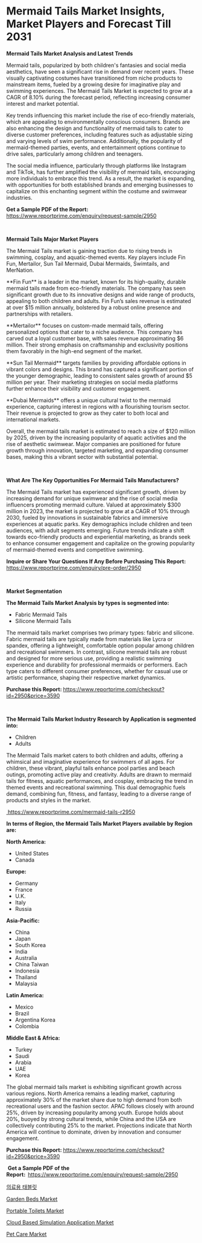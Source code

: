<p><h1>Mermaid Tails Market Insights, Market Players and Forecast Till 2031</h1></p><p><strong>Mermaid Tails Market Analysis and Latest Trends</strong></p>
<p><p>Mermaid tails, popularized by both children's fantasies and social media aesthetics, have seen a significant rise in demand over recent years. These visually captivating costumes have transitioned from niche products to mainstream items, fueled by a growing desire for imaginative play and swimming experiences. The Mermaid Tails Market is expected to grow at a CAGR of 8.10% during the forecast period, reflecting increasing consumer interest and market potential.</p><p>Key trends influencing this market include the rise of eco-friendly materials, which are appealing to environmentally conscious consumers. Brands are also enhancing the design and functionality of mermaid tails to cater to diverse customer preferences, including features such as adjustable sizing and varying levels of swim performance. Additionally, the popularity of mermaid-themed parties, events, and entertainment options continue to drive sales, particularly among children and teenagers.</p><p>The social media influence, particularly through platforms like Instagram and TikTok, has further amplified the visibility of mermaid tails, encouraging more individuals to embrace this trend. As a result, the market is expanding, with opportunities for both established brands and emerging businesses to capitalize on this enchanting segment within the costume and swimwear industries.</p></p>
<p><strong>Get a Sample PDF of the Report:&nbsp;</strong> <a href="https://www.reportprime.com/enquiry/request-sample/2950">https://www.reportprime.com/enquiry/request-sample/2950</a></p>
<p>&nbsp;</p>
<p><strong>Mermaid Tails Major Market Players</strong></p>
<p><p>The Mermaid Tails market is gaining traction due to rising trends in swimming, cosplay, and aquatic-themed events. Key players include Fin Fun, Mertailor, Sun Tail Mermaid, Dubai Mermaids, Swimtails, and MerNation.</p><p>**Fin Fun** is a leader in the market, known for its high-quality, durable mermaid tails made from eco-friendly materials. The company has seen significant growth due to its innovative designs and wide range of products, appealing to both children and adults. Fin Fun’s sales revenue is estimated at over $15 million annually, bolstered by a robust online presence and partnerships with retailers.</p><p>**Mertailor** focuses on custom-made mermaid tails, offering personalized options that cater to a niche audience. This company has carved out a loyal customer base, with sales revenue approximating $6 million. Their strong emphasis on craftsmanship and exclusivity positions them favorably in the high-end segment of the market.</p><p>**Sun Tail Mermaid** targets families by providing affordable options in vibrant colors and designs. This brand has captured a significant portion of the younger demographic, leading to consistent sales growth of around $5 million per year. Their marketing strategies on social media platforms further enhance their visibility and customer engagement.</p><p>**Dubai Mermaids** offers a unique cultural twist to the mermaid experience, capturing interest in regions with a flourishing tourism sector. Their revenue is projected to grow as they cater to both local and international markets.</p><p>Overall, the mermaid tails market is estimated to reach a size of $120 million by 2025, driven by the increasing popularity of aquatic activities and the rise of aesthetic swimwear. Major companies are positioned for future growth through innovation, targeted marketing, and expanding consumer bases, making this a vibrant sector with substantial potential.</p></p>
<p>&nbsp;</p>
<p><strong>What Are The Key Opportunities For Mermaid Tails Manufacturers?</strong></p>
<p><p>The Mermaid Tails market has experienced significant growth, driven by increasing demand for unique swimwear and the rise of social media influencers promoting mermaid culture. Valued at approximately $300 million in 2023, the market is projected to grow at a CAGR of 10% through 2030, fueled by innovations in sustainable fabrics and immersive experiences at aquatic parks. Key demographics include children and teen audiences, with adult segments emerging. Future trends indicate a shift towards eco-friendly products and experiential marketing, as brands seek to enhance consumer engagement and capitalize on the growing popularity of mermaid-themed events and competitive swimming.</p></p>
<p><strong>Inquire or Share Your Questions If Any Before Purchasing This Report:</strong> <a href="https://www.reportprime.com/enquiry/pre-order/2950">https://www.reportprime.com/enquiry/pre-order/2950</a></p>
<p>&nbsp;</p>
<p><strong>Market Segmentation</strong></p>
<p><strong>The Mermaid Tails Market Analysis by types is segmented into:</strong></p>
<p><ul><li>Fabric Mermaid Tails</li><li>Silicone Mermaid Tails</li></ul></p>
<p><p>The mermaid tails market comprises two primary types: fabric and silicone. Fabric mermaid tails are typically made from materials like Lycra or spandex, offering a lightweight, comfortable option popular among children and recreational swimmers. In contrast, silicone mermaid tails are robust and designed for more serious use, providing a realistic swimming experience and durability for professional mermaids or performers. Each type caters to different consumer preferences, whether for casual use or artistic performance, shaping their respective market dynamics.</p></p>
<p><strong>Purchase this Report:&nbsp;</strong><a href="https://www.reportprime.com/checkout?id=2950&price=3590">https://www.reportprime.com/checkout?id=2950&price=3590</a></p>
<p>&nbsp;</p>
<p><strong>The Mermaid Tails Market Industry Research by Application is segmented into:</strong></p>
<p><ul><li>Children</li><li>Adults</li></ul></p>
<p><p>The Mermaid Tails market caters to both children and adults, offering a whimsical and imaginative experience for swimmers of all ages. For children, these vibrant, playful tails enhance pool parties and beach outings, promoting active play and creativity. Adults are drawn to mermaid tails for fitness, aquatic performances, and cosplay, embracing the trend in themed events and recreational swimming. This dual demographic fuels demand, combining fun, fitness, and fantasy, leading to a diverse range of products and styles in the market.</p></p>
<p><a href="https://www.reportprime.com/mermaid-tails-r2950">&nbsp;https://www.reportprime.com/mermaid-tails-r2950</a></p>
<p><strong>In terms of Region, the Mermaid Tails Market Players available by Region are:</strong></p>
<p>
    <p> <strong> North America: </strong>
        <ul>
            <li>United States</li>
            <li>Canada</li>
        </ul>
        </p> 
    <p> <strong> Europe: </strong>
        <ul>
            <li>Germany</li>
            <li>France</li>
            <li>U.K.</li>
            <li>Italy</li>
            <li>Russia</li>
        </ul>
        </p> 
    <p> <strong> Asia-Pacific: </strong>
        <ul>
            <li>China</li>
            <li>Japan</li>
            <li>South Korea</li>
            <li>India</li>
            <li>Australia</li>
            <li>China Taiwan</li>
            <li>Indonesia</li>
            <li>Thailand</li>
            <li>Malaysia</li>
        </ul>
        </p> 
    <p> <strong> Latin America: </strong>
        <ul>
            <li>Mexico</li>
            <li>Brazil</li>
            <li>Argentina Korea</li>
            <li>Colombia</li>
        </ul>
        </p> 
    <p> <strong> Middle East & Africa: </strong>
        <ul>
            <li>Turkey</li>
            <li>Saudi</li>
            <li>Arabia</li>
            <li>UAE</li>
            <li>Korea</li>
        </ul>
    </p>
    </p>
<p><p>The global mermaid tails market is exhibiting significant growth across various regions. North America remains a leading market, capturing approximately 30% of the market share due to high demand from both recreational users and the fashion sector. APAC follows closely with around 25%, driven by increasing popularity among youth. Europe holds about 20%, buoyed by strong cultural trends, while China and the USA are collectively contributing 25% to the market. Projections indicate that North America will continue to dominate, driven by innovation and consumer engagement.</p></p>
<p><strong>Purchase this Report: </strong><a href="https://www.reportprime.com/checkout?id=2950&price=3590">https://www.reportprime.com/checkout?id=2950&price=3590</a></p>
<p>&nbsp;<strong>Get a Sample PDF of the Report:&nbsp;&nbsp;</strong><a href="https://www.reportprime.com/enquiry/request-sample/2950">https://www.reportprime.com/enquiry/request-sample/2950</a></p>
<p><strong></strong></p>
<p><p><a href="https://medium.com/@anbariasra61/%EC%9D%98%EC%95%BD%ED%92%88-%ED%83%9C%EB%B8%94%EB%A6%BF-%EC%8B%9C%EC%9E%A5-%EA%B8%80%EB%A1%9C%EB%B2%8C-%EC%8B%9C%EC%9E%A5-%EC%A0%90%EC%9C%A0%EC%9C%A8-%EB%B0%8F-%EC%88%9C%EC%9C%84-%EC%A0%84%EC%B2%B4-%ED%8C%90%EB%A7%A4-%EB%B0%8F-%EC%88%98%EC%9A%94-%EC%98%88%EC%B8%A1-2024-2031-964d633aca8d">의료용 태블릿</a></p><p><a href="https://www.linkedin.com/pulse/how-garden-beds-market-evolved-key-trends-regional-dynamics-jwfrf?trackingId=ln02VP4oQ4yUrM5D3e0zlg%3D%3D">Garden Beds Market</a></p><p><a href="https://github.com/FassouRP/Market-Research-Report-List-6/blob/main/portable-toilets-market.md">Portable Toilets Market</a></p><p><a href="https://issuu.com/reportprime-2/docs/cloud-based-simulation-application-_d2808f3c2b40e5">Cloud Based Simulation Application Market</a></p><p><a href="https://medium.com/@cathymaggio15/pet-care-market-global-market-insights-and-sales-trends-2024-to-2031-3a5cb46f6bf8">Pet Care Market</a></p></p>